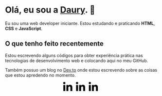 # Olá, eu sou a [Daury](https://dauryellen.github.io/). 👋

Eu sou uma web developer iniciante. Estou estudando e praticando **HTML**, **CSS** e **JavaScript**. 

## O que tenho feito recentemente

Estou escrevendo alguns códigos para obter experiência prática nas tecnologias de desenvolvimento web e colocando aqui no meu GitHub.

Também possuo um blog no [Dev.to](https://dev.to/dauryellen) onde estou escrevendo sobre as coisas que estou apredendo no momento.

<p align='center'>
  <a href=""><img height="30" src="linkedin.png"></a>&nbsp;&nbsp;
  <a href=""><img height="30" src="linkedin.png"></a>&nbsp;&nbsp;
  <a href=""><img height="30" src="linkedin.png"></a>&nbsp;&nbsp;
</p>
